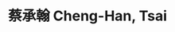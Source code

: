 ---
chinese_name: 蔡承翰
english_name: Cheng-Han, Tsai
title: 蔡承翰 Cheng-Han, Tsai
id: chenghantsai
collection: members
position: Part-time Research Assistant
type: part-time research assistant
department: 123
image_path: https://source.unsplash.com/collection/139386/600x600?a=.png
photo: chenghantsai.jpg
blurb: 123
---